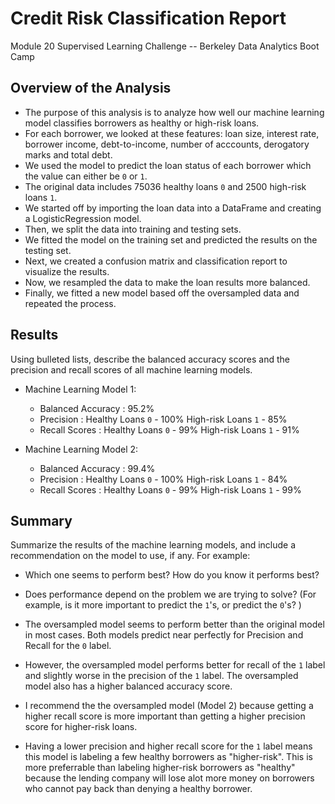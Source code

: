 # Credit Risk Classification Report
Module 20 Supervised Learning Challenge -- Berkeley Data Analytics Boot Camp

## Overview of the Analysis

* The purpose of this analysis is to analyze how well our machine learning model classifies borrowers as healthy or high-risk loans.
* For each borrower, we looked at these features: loan size, interest rate, borrower income, debt-to-income, number of acccounts, derogatory marks and total debt.
* We used the model to predict the loan status of each borrower which the value can either be `0` or `1`.
* The original data includes 75036 healthy loans `0` and 2500 high-risk loans `1`.
* We started off by importing the loan data into a DataFrame and creating a LogisticRegression model.
* Then, we split the data into training and testing sets.
* We fitted the model on the training set and predicted the results on the testing set.
* Next, we created a confusion matrix and classification report to visualize the results.
* Now, we resampled the data to make the loan results more balanced.
* Finally, we fitted a new model based off the oversampled data and repeated the process.

## Results

Using bulleted lists, describe the balanced accuracy scores and the precision and recall scores of all machine learning models.

* Machine Learning Model 1:
  * Balanced Accuracy : 95.2%
  * Precision         : Healthy Loans `0` - 100%  High-risk Loans `1` -  85%
  * Recall Scores     : Healthy Loans `0` -  99%  High-risk Loans `1` -  91%



* Machine Learning Model 2:
  * Balanced Accuracy : 99.4%
  * Precision         : Healthy Loans `0` - 100%  High-risk Loans `1` -  84%
  * Recall Scores     : Healthy Loans `0` -  99%  High-risk Loans `1` -  99%

## Summary

Summarize the results of the machine learning models, and include a recommendation on the model to use, if any. For example:
* Which one seems to perform best? How do you know it performs best?
* Does performance depend on the problem we are trying to solve? (For example, is it more important to predict the `1`'s, or predict the `0`'s? )

* The oversampled model seems to perform better than the original model in most cases. Both models predict near perfectly for Precision and Recall for the `0` label.
* However, the oversampled model performs better for recall of the `1` label and slightly worse in the precision of the `1` label.
The oversampled model also has a higher balanced accuracy score.

* I recommend the the oversampled model (Model 2) because getting a higher recall score is more important than getting a higher precision score for higher-risk loans.
* Having a lower precision and higher recall score for the `1` label means this model is labeling a few healthy borrowers as "higher-risk". This is more preferrable than labeling higher-risk borrowers as "healthy" because the lending company will lose alot more money on borrowers who cannot pay back than denying a healthy borrower.

